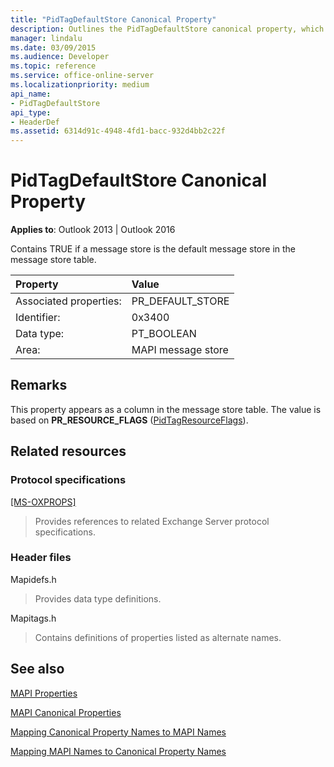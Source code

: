 ```yaml
---
title: "PidTagDefaultStore Canonical Property"
description: Outlines the PidTagDefaultStore canonical property, which contains TRUE if a message store is the default message store in the message store table. 
manager: lindalu
ms.date: 03/09/2015
ms.audience: Developer
ms.topic: reference
ms.service: office-online-server
ms.localizationpriority: medium
api_name:
- PidTagDefaultStore
api_type:
- HeaderDef
ms.assetid: 6314d91c-4948-4fd1-bacc-932d4bb2c22f
---
```


# PidTagDefaultStore Canonical Property

  
  
**Applies to**: Outlook 2013 | Outlook 2016 
  
Contains TRUE if a message store is the default message store in the message store table. 
  
|Property|Value|
|:-----|:-----|
|Associated properties:  <br/> |PR_DEFAULT_STORE  <br/> |
|Identifier:  <br/> |0x3400  <br/> |
|Data type:  <br/> |PT_BOOLEAN  <br/> |
|Area:  <br/> |MAPI message store  <br/> |
   
## Remarks

This property appears as a column in the message store table. The value is based on **PR_RESOURCE_FLAGS** ([PidTagResourceFlags](pidtagresourceflags-canonical-property.md)). 
  
## Related resources

### Protocol specifications

[[MS-OXPROPS]](https://msdn.microsoft.com/library/f6ab1613-aefe-447d-a49c-18217230b148%28Office.15%29.aspx)
  
> Provides references to related Exchange Server protocol specifications.
    
### Header files

Mapidefs.h
  
> Provides data type definitions.
    
Mapitags.h
  
> Contains definitions of properties listed as alternate names.
    
## See also



[MAPI Properties](mapi-properties.md)
  
[MAPI Canonical Properties](mapi-canonical-properties.md)
  
[Mapping Canonical Property Names to MAPI Names](mapping-canonical-property-names-to-mapi-names.md)
  
[Mapping MAPI Names to Canonical Property Names](mapping-mapi-names-to-canonical-property-names.md)

